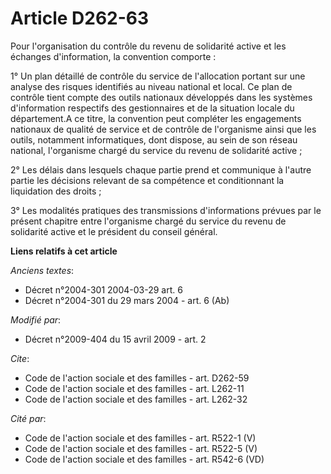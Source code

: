 # Article D262-63

Pour l'organisation du contrôle du revenu de solidarité active et les échanges d'information, la convention comporte : 

1° Un plan détaillé de contrôle du service de l'allocation portant sur une analyse des risques identifiés au niveau national
et local. Ce plan de contrôle tient compte des outils nationaux développés dans les systèmes d'information respectifs des
gestionnaires et de la situation locale du département.A ce titre, la convention peut compléter les engagements nationaux de
qualité de service et de contrôle de l'organisme ainsi que les outils, notamment informatiques, dont dispose, au sein de son
réseau national, l'organisme chargé du service du revenu de solidarité active ; 

2° Les délais dans lesquels chaque partie prend et communique à l'autre partie les décisions relevant de sa compétence et
conditionnant la liquidation des droits ; 

3° Les modalités pratiques des transmissions d'informations prévues par le présent chapitre entre l'organisme chargé du
service du revenu de solidarité active et le président du conseil général.

**Liens relatifs à cet article**

_Anciens textes_:

  - Décret n°2004-301 2004-03-29 art. 6
  - Décret n°2004-301 du 29 mars 2004 - art. 6 (Ab)

_Modifié par_:

  - Décret n°2009-404 du 15 avril 2009 - art. 2

_Cite_:

  - Code de l'action sociale et des familles - art. D262-59
  - Code de l'action sociale et des familles - art. L262-11
  - Code de l'action sociale et des familles - art. L262-32

_Cité par_:

  - Code de l'action sociale et des familles - art. R522-1 (V)
  - Code de l'action sociale et des familles - art. R522-5 (V)
  - Code de l'action sociale et des familles - art. R542-6 (VD)

